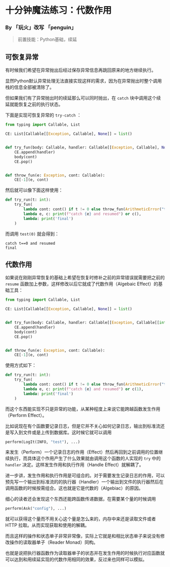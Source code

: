 # 十分钟魔法练习：代数作用

### By 「玩火」改写 「penguin」

> 前置技能：Python基础，续延

## 可恢复异常

有时候我们希望在异常抛出后经过保存异常信息再跳回原来的地方继续执行。

显然Python默认异常处理无法直接实现这样的需求，因为在异常抛出时整个调用栈的信息全部被清除了。

但如果我们有了异常抛出时的续延那么可以同时抛出，在 `catch` 块中调用这个续延就能恢复之前的执行状态。

下面是实现可恢复异常的 `try-catch` ：

```python
from typing import Callable, List

CE: List[Callable[[Exception, Callable], None]] = list()


def try_fun(body: Callable, handler: Callable[[Exception, Callable], None], cont: Callable):
    CE.append(handler)
    body(cont)
    CE.pop()


def throw_fun(e: Exception, cont: Callable):
    CE[-1](e, cont)
```

然后就可以像下面这样使用：

```python
def try_run(t: int):
    try_fun(
        lambda cont: cont() if t != 0 else throw_fun(ArithmeticError("t==0"), cont),
        lambda e, c: print(f"catch {e} and resumed") or c(),
        lambda: print('final')
    )
```

而调用 `test(0)` 就会得到：

```
catch t==0 and resumed
final
```

## 代数作用

如果说在刚刚异常恢复的基础上希望在恢复时修补之前的异常错误就需要把之前的 `resume` 函数加上参数，这样修改以后它就成了代数作用（Algebaic Effect）的基础工具：

```python
from typing import Callable, List

CE: List[Callable[[Exception, Callable], None]] = list()


def try_fun(body: Callable, handler: Callable[[Exception, Callable[[int], None]], None], cont: Callable):
    CE.append(handler)
    body(cont)
    CE.pop()


def throw_fun(e: Exception, cont: Callable):
    CE[-1](e, cont)
```

使用方式如下：

```python
def try_run(t: int):
    try_fun(
        lambda cont: cont() if t != 0 else throw_fun(ArithmeticError("t==0"), cont),
        lambda e, c: print(f"catch {e} and resumed") or c(1),
        lambda: print('final')
    )
```

而这个东西能实现不只是异常的功能，从某种程度上来说它能跨越函数发生作用（Perform Effect）。

比如说现在有个函数要记录日志，但是它并不关心如何记录日志，输出到标准流还是写入到文件或是上传到数据库。这时候它就可以调用

```python
perform(LogIt(INFO, "test"), ...)
```

来发生（Perform）一个记录日志的作用（Effect）然后再回到之前调用的位置继续执行，而具体这个作用产生了什么效果就由调用这个函数的人实现的 `try` 中的 `handler` 决定。这样发生作用和执行作用（Handle Effect）就解耦了。

进一步讲，发生作用和执行作用是可组合的。对于需要发生记录日志的作用，可以预先写一个输出到标准流的的执行器（Handler）一个输出到文件的执行器然后在调用函数的时候按需组合。这也就是它是代数的（Algebiac）的原因。

细心的读者还会发现这个东西还能跨函数传递数据，在需要某个量的时候调用

```python
perform(Ask("config"), ...)
```

就可以获得这个量而不用关心这个量是怎么来的，内存中来还是读取文件或者 HTTP 拉取。从而实现获取和使用的解耦。

而且这样的操作和状态单子非常非常像，实际上它就是和相比状态单子来说没有修改操作的读取器单子（Reader Monad）同构。

也就是说把执行器函数作为读取器单子的状态并在发生作用的时候执行对应函数就可以达到和用续延实现的代数作用相同的效果，反过来也同样可以模拟。
